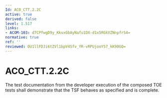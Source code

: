 ```yaml
---
Id: ACO_CTT.2.2C
active: true
derived: false
level: 1.517
links:
- ACOM-103: d7CPfwgD9y_KkvxGbAyNafu1DX-d1x5RGkVZNnpfrS4=
normative: true
ref: ''
reviewed: OU1llFDJi6tZVl1bpV4Sfv_YR-vRPUjooY57_kK90GQ=
---
```


# ACO_CTT.2.2C

The test documentation from the developer execution of the composed TOE tests shall demonstrate that the TSF behaves as specified and is complete.